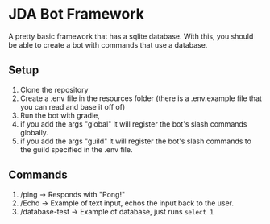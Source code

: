 # JDA Bot Framework

A pretty basic framework that has a sqlite database. With this, you should be able to create a bot with commands that use a database.

## Setup

1. Clone the repository
2. Create a .env file in the resources folder (there is a .env.example file that you can read and base it off of)
3. Run the bot with gradle, 
  1. if you add the args "global" it will register the bot's slash commands globally.
  2. if you add the args "guild" it will register the bot's slash commands to the guild specified in the .env file.

## Commands
1. /ping -> Responds with "Pong!"
2. /Echo -> Example of text input, echos the input back to the user.
3. /database-test -> Example of database, just runs `select 1`